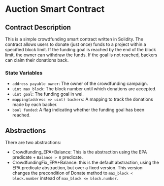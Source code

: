 # Auction Smart Contract


## Contract Description

This is a simple crowdfunding smart contract written in Solidity. The contract allows users to donate (just once) funds to a project within a specified block limit. If the funding goal is reached by the end of the block limit, the owner can withdraw the funds. If the goal is not reached, backers can claim their donations back.

### State Variables

- `address payable owner`: The owner of the crowdfunding campaign.
- `uint max_block`: The block number until which donations are accepted.
- `uint goal`: The funding goal in wei.
- `mapping(address => uint) backers`: A mapping to track the donations made by each backer.
- `bool funded`: A flag indicating whether the funding goal has been reached.



## Abstractions

There are two abstractions:
 - Crowdfunding_EPA+Balance: This is the abstraction using the EPA predicate + `Balance > 0` predicate.
 - CrowdfundingFix_EPA+Balance: this is the default abstraction, using the EPA predicate abstraction, but over a fixed version. This version changes the precondition of Donate method to `max_block < block.number` instead of `max_block <= block.number`.